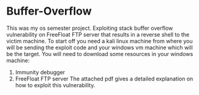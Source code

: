 # Buffer-Overflow
This was my os semester project.
Exploiting stack buffer overflow vulnerability on FreeFloat FTP server that results in a reverse shell to the victim machine. To start off you need a kali linux machine from where you will be sending the exploit code and your windows vm machine which will be the target. 
You will need to download some resources in your windows machine: 
1. Immunity debugger
2. FreeFloat FTP server
The attached pdf gives a detailed explanation on how to exploit this vulnerability.
